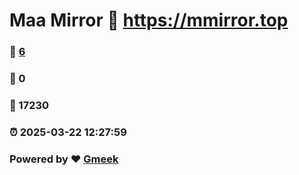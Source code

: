# Maa Mirror :link: https://mmirror.top 
### :page_facing_up: [6](https://mmirror.top/tag.html) 
### :speech_balloon: 0 
### :hibiscus: 17230 
### :alarm_clock: 2025-03-22 12:27:59 
### Powered by :heart: [Gmeek](https://github.com/Meekdai/Gmeek)

